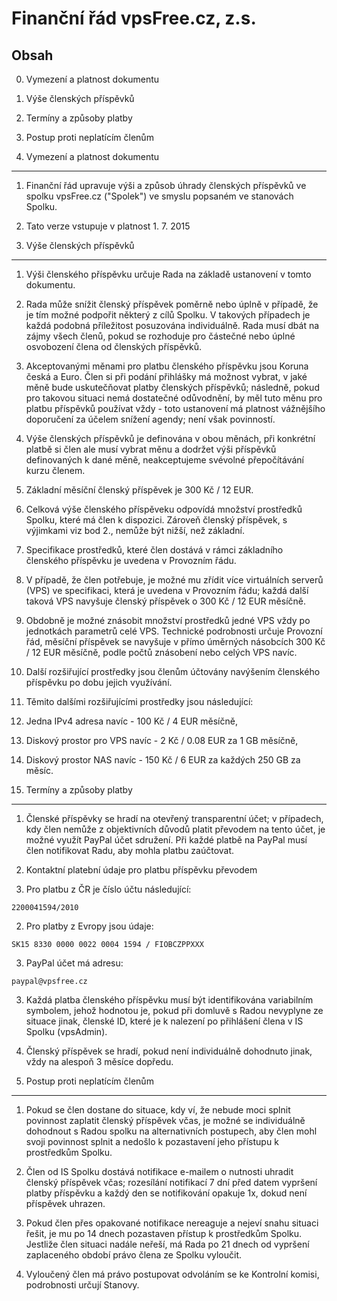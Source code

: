Finanční řád vpsFree.cz, z.s.
=============================

Obsah
-----

0. Vymezení a platnost dokumentu
1. Výše členských příspěvků
2. Termíny a způsoby platby
3. Postup proti neplatícím členům

0. Vymezení a platnost dokumentu
--------------------------------

1. Finanční řád upravuje výši a způsob úhrady členských příspěvků ve spolku
vpsFree.cz ("Spolek") ve smyslu popsaném ve stanovách Spolku.

2. Tato verze vstupuje v platnost 1. 7. 2015

1. Výše členských příspěvků
---------------------------

1. Výši členského příspěvku určuje Rada na základě ustanovení v tomto dokumentu.

2. Rada může snížit členský příspěvek poměrně nebo úplně v případě, že je tím
možné podpořit některý z cílů Spolku. V takových případech je každá podobná
příležitost posuzována individuálně. Rada musí dbát na zájmy všech členů, pokud
se rozhoduje pro částečné nebo úplné osvobození člena od členských příspěvků.

3. Akceptovanými měnami pro platbu členského příspěvku jsou Koruna česká a Euro.
Člen si při podání přihlášky má možnost vybrat, v jaké měně bude uskutečňovat
platby členských příspěvků; následně, pokud pro takovou situaci nemá dostatečné
odůvodnění, by měl tuto měnu pro platbu příspěvků používat vždy - toto
ustanovení má platnost vážnějšího doporučení za účelem snížení agendy; není
však povinností.

4. Výše členských příspěvků je definována v obou měnách, při konkrétní platbě
si člen ale musí vybrat měnu a dodržet výši příspěvků definovaných k dané měně,
neakceptujeme svévolné přepočítávání kurzu členem.

5. Základní měsíční členský příspěvek je 300 Kč / 12 EUR.

6. Celková výše členského příspěveku odpovídá množství prostředků Spolku,
které má člen k dispozici. Zároveň členský příspěvek,
s výjimkami viz bod 2., nemůže být nižší, než základní.

7. Specifikace prostředků, které člen dostává v rámci základního členského
příspěvku je uvedena v Provozním řádu.

8. V případě, že člen potřebuje, je možné mu zřídit více virtuálních serverů
(VPS) ve specifikaci, která je uvedena v Provozním řádu; každá další taková
VPS navyšuje členský příspěvek o 300 Kč / 12 EUR měsíčně.

9. Obdobně je možné znásobit množství prostředků jedné VPS vždy po jednotkách
parametrů celé VPS. Technické podrobnosti určuje Provozní řád, měsíční
příspěvek se navyšuje v přímo úměrných násobcích 300 Kč / 12 EUR  měsíčně,
podle počtů znásobení nebo celých VPS navíc.

10. Další rozšiřující prostředky jsou členům účtovány navýšením členského
příspěvku po dobu jejich využívání.

11. Těmito dalšími rozšiřujícími prostředky jsou následující:
  1. Jedna IPv4 adresa navíc - 100 Kč / 4 EUR měsíčně,
  2. Diskový prostor pro VPS navíc - 2 Kč / 0.08 EUR za 1 GB měsíčně,
  3. Diskový prostor NAS navíc - 150 Kč / 6 EUR za každých 250 GB za měsíc.

2. Termíny a způsoby platby
---------------------------

1. Členské příspěvky se hradí na otevřený transparentní účet; v případech, kdy
člen nemůže z objektivních důvodů platit převodem na tento účet, je možné využít
PayPal účet sdružení. Při každé platbě na PayPal musí člen notifikovat Radu, aby
mohla platbu zaúčtovat.

2. Kontaktní platební údaje pro platbu příspěvku převodem
  1. Pro platbu z ČR je číslo účtu následující:
```
2200041594/2010
```
  2. Pro platby z Evropy jsou údaje:
```
SK15 8330 0000 0022 0004 1594 / FIOBCZPPXXX
```

  3. PayPal účet má adresu:
```
paypal@vpsfree.cz
```

3. Každá platba členského příspěvku musí být identifikována variabilním
symbolem, jehož hodnotou je, pokud při domluvě s Radou nevyplyne ze situace
jinak, členské ID, které je k nalezení po přihlášení člena v IS Spolku
(vpsAdmin).

4. Členský příspěvek se hradí, pokud není individuálně dohodnuto jinak, vždy
na alespoň 3 měsíce dopředu.

3. Postup proti neplatícím členům
---------------------------------

1. Pokud se člen dostane do situace, kdy ví, že nebude moci splnit povinnost
zaplatit členský příspěvek včas, je možné se individuálně dohodnout s Radou
spolku na alternativních postupech, aby člen mohl svoji povinnost splnit a
nedošlo k pozastavení jeho přístupu k prostředkům Spolku.

2. Člen od IS Spolku dostává notifikace e-mailem o nutnosti uhradit členský
příspěvek včas; rozesílání notifikací 7 dní před datem vypršení platby příspěvku
a každý den se notifikování opakuje 1x, dokud není příspěvek uhrazen.

3. Pokud člen přes opakované notifikace nereaguje a nejeví snahu situaci řešit,
je mu po 14 dnech pozastaven přístup k prostředkům Spolku. Jestliže člen situaci
nadále neřeší, má Rada po 21 dnech od vypršení zaplaceného období právo člena ze
Spolku vyloučit.

4. Vyloučený člen má právo postupovat odvoláním se ke Kontrolní komisi,
podrobnosti určují Stanovy.
